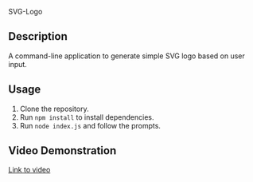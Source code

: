 SVG-Logo 

## Description
A command-line application to generate simple SVG logo based on user input.

## Usage
1. Clone the repository.
2. Run `npm install` to install dependencies.
3. Run `node index.js` and follow the prompts.



## Video Demonstration
[Link to video](./assets/SVG-LOGO.mov)